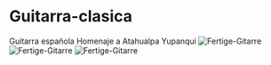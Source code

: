 # Guitarra-clasica
Guitarra española Homenaje a Atahualpa Yupanqui
![Fertige-Gitarre](https://github.com/user-attachments/assets/c5a45e8c-564f-4f95-a402-ffec0174d8e1)
![Fertige-Gitarre](https://github.com/user-attachments/assets/01b6e726-96ca-4c60-972b-2ec8ae065983)
![Fertige-Gitarre](https://github.com/user-attachments/assets/69bf522c-3757-4347-a1bd-bfbbe825dba2)

